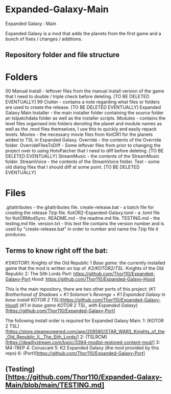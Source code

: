 # Expanded-Galaxy-Main
Expanded Galaxy : Main

Expanded Galaxy is a mod that adds the planets from the first game and a bunch of fixes / changes / additions.

## Repository folder and file structure
# Folders
00 Manual Install - leftover files from the manual install version of the game that I need to double / triple check before deleting. [TO BE DELETED EVENTUALLY]
99 Clutter - contains a note regarding what files or folders are used to create the release. [TO BE DELETED EVENTUALLY]
Expanded Galaxy Main Installer - the main installer folder containing the source folder an tslpatchdata folder as well as the installer scripts.
Modules - contains the level files organised into folders denoting the planet and module names as well as the .mod files themselves, I use this to quickly and easily repack levels.
Movies - the necessary movie files from KotOR1 for the planets added to TSL in Expanded Galaxy.
Override - the contents of the Override folder.
OverrideFilesToDiff - Some leftover files from prior to changing the project over to using HoloPatcher that I need to diff before deleting. [TO BE DELETED EVENTUALLY]
StreamMusic - the contents of the StreamMusic folder.
StreamVoice - the contents of the StreamVoice folder.
Test - some old dialog files that I should diff at some point. [TO BE DELETED EVENTUALLY]
# Files
.gitattributes - the gitattributes file.
create-release.bat - a batch file for creating the release 7zip file.
KotOR2-Expanded-Galaxy.toml - a .toml file for KotORModSync.
README.md - the readme.md file.
TESTING.md - the testing.md file.
version.txt - this text file contains the version number and is used by "create-release.bat" in order to number and name the 7zip file it produces.

## Terms to know right off the bat:
*K1/KOTOR1*: Knights of the Old Republic 1
*Base game*: the currently installed game that the mod is written on top of.
*K2/KOTOR2/TSL*: Knights of the Old Republic 2: The Sith Lords
*Port*: https://github.com/Thor110/Expanded-Galaxy-Port
*Hood*: https://github.com/Thor110/Expanded-Galaxy-Hood

This is the main repository, there are two other ports of this project:
(*K1 Brotherhood of Shadows + K1 Solomon's Revenge + K1 Expanded Galaxy in base install KOTOR 2 TSL*)[https://github.com/Thor110/Expanded-Galaxy-Hood]
(*K1 in base game KOTOR 2 TSL, with Expanded Galaxy*)[https://github.com/Thor110/Expanded-Galaxy-Port]

The following install order is *required* for Expanded Galaxy Main:
1: (KOTOR 2 TSL)[https://store.steampowered.com/app/208580/STAR_WARS_Knights_of_the_Old_Republic_II__The_Sith_Lords/]
2: (TSLRCM)[https://deadlystream.com/topic/3394-modtsl-restored-content-mod/]
3: M4-78EP
4: Coruscant
5: K2 Expanded Galaxy (the mod provided by this repo)
6: (Port)[https://github.com/Thor110/Expanded-Galaxy-Port]

## (Testing)[https://github.com/Thor110/Expanded-Galaxy-Main/blob/main/TESTING.md]
